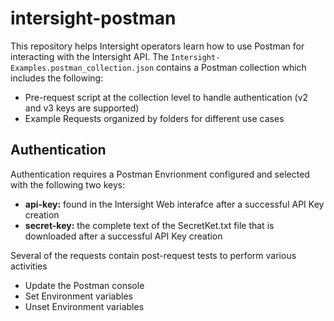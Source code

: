 # intersight-postman

This repository helps Intersight operators learn how to use Postman for interacting with the Intersight API.  The `Intersight-Examples.postman_collection.json` contains a Postman collection which includes the following:

- Pre-request script at the collection level to handle authentication (v2 and v3 keys are supported)
- Example Requests organized by folders for different use cases

## Authentication

Authentication requires a Postman Envrionment configured and selected with the following two keys:

- **api-key:**     found in the Intersight Web interafce after a successful API Key creation
- **secret-key:**  the complete text of the SecretKet.txt file that is downloaded after a successful API Key creation


Several of the requests contain post-request tests to perform various activities

- Update the Postman console
- Set Environment variables
- Unset Environment variables
